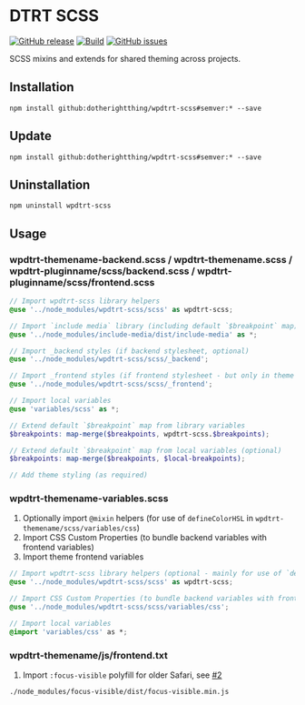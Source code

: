 # DTRT SCSS

[![GitHub release](https://img.shields.io/github/v/tag/dotherightthing/wpdtrt-scss)](https://github.com/dotherightthing/wpdtrt-scss/releases) [![Build](https://github.com/dotherightthing/wpdtrt-scss/workflows/Build%20and%20release%20if%20tagged/badge.svg?branch=master)](https://github.com/dotherightthing/wpdtrt-scss/actions?query=workflow%3A"Build+and+release+if+tagged") [![GitHub issues](https://img.shields.io/github/issues/dotherightthing/wpdtrt-scss.svg)](https://github.com/dotherightthing/wpdtrt-scss/issues)

SCSS mixins and extends for shared theming across projects.

## Installation

```node
npm install github:dotherightthing/wpdtrt-scss#semver:* --save
```

## Update

```node
npm install github:dotherightthing/wpdtrt-scss#semver:* --save
```

## Uninstallation

```node
npm uninstall wpdtrt-scss
```

## Usage

### wpdtrt-themename-backend.scss / wpdtrt-themename.scss / wpdtrt-pluginname/scss/backend.scss / wpdtrt-pluginname/scss/frontend.scss

```scss
// Import wpdtrt-scss library helpers
@use '../node_modules/wpdtrt-scss/scss' as wpdtrt-scss;

// Import `include media` library (including default `$breakpoint` map)
@use '../node_modules/include-media/dist/include-media' as *;

// Import _backend styles (if backend stylesheet, optional)
@use '../node_modules/wpdtrt-scss/scss/_backend';

// Import _frontend styles (if frontend stylesheet - but only in theme to prevent conflicts, optional)
@use '../node_modules/wpdtrt-scss/scss/_frontend';

// Import local variables
@use 'variables/scss' as *;

// Extend default `$breakpoint` map from library variables
$breakpoints: map-merge($breakpoints, wpdtrt-scss.$breakpoints);

// Extend default `$breakpoint` map from local variables (optional)
$breakpoints: map-merge($breakpoints, $local-breakpoints);

// Add theme styling (as required)
```

### wpdtrt-themename-variables.scss

1. Optionally import `@mixin` helpers (for use of `defineColorHSL` in `wpdtrt-themename/scss/variables/css`)
2. Import CSS Custom Properties (to bundle backend variables with frontend variables)
3. Import theme frontend variables

```scss
// Import wpdtrt-scss library helpers (optional - mainly for use of `defineColorHSL`)
@use '../node_modules/wpdtrt-scss/scss' as wpdtrt-scss;

// Import CSS Custom Properties (to bundle backend variables with frontend variables)
@use '../node_modules/wpdtrt-scss/scss/variables/css';

// Import local variables
@import 'variables/css' as *;
```

### wpdtrt-themename/js/frontend.txt

1. Import `:focus-visible` polyfill for older Safari, see [#2](https://github.com/dotherightthing/wpdtrt-scss/issues/2)

```txt
./node_modules/focus-visible/dist/focus-visible.min.js
```
